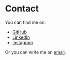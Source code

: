# Contact

You can find me on:
- [GitHub](https://github.com/kubakubakuba)
- [LinkedIn](https://www.linkedin.com/in/jakub-pelc-a74828235/)
- [Instagram](https://www.instagram.com/pelc.jakub/)

Or you can write me an [email](mailto:admin@swpelc.eu).
